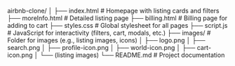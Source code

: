 airbnb-clone/
│
├── index.html          # Homepage with listing cards and filters
├── moreInfo.html       # Detailed listing page
├── billing.html        # Billing page for adding to cart
├── styles.css          # Global stylesheet for all pages
├── script.js           # JavaScript for interactivity (filters, cart, modals, etc.)
├── images/             # Folder for images (e.g., listing images, icons)
│   ├── logo.png
│   ├── search.png
│   ├── profile-icon.png
│   ├── world-icon.png
│   ├── cart-icon.png
│   └── (listing images)
└── README.md           # Project documentation
 
 
